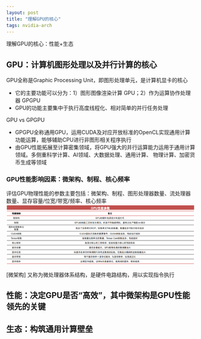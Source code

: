 ```yaml
---
layout: post
title: "理解GPU的核心"
tags: nvidia-arch
---
```


理解GPU的核心：性能+生态

## GPU：计算机图形处理以及并行计算的核心

GPU全称是Graphic Processing Unit，即图形处理单元，是计算机显卡的核心

- 它的主要功能可以分为：1）图形图像渲染计算 GPU；2）作为运算协作处理器 GPGPU
- GPU的功能主要集中于执行高度线程化、相对简单的并行任务处理

GPU vs GPGPU

- GPGPU全称通用GPU，运用CUDA及对应开放标准的OpenCL实现通用计算功能运算，能够辅助CPU进行非图形相关程序执行
- 由GPU性能拓展至计算密集领域，将GPU强大的并行运算能力运用于通用计算领域。多侧重科学计算、AI领域、大数据处理、通用计算、
物理计算、加密货币生成等领域

### GPU性能影响因素：微架构、制程、核心频率

评估GPU物理性能的参数主要包括：微架构、制程、图形处理器数量、流处理器数量、显存容量/位宽/带宽/频率、核心频率
![Image](/assets/snip-images/2023-05-08_191932.png)

[微架构]
又称为微处理器体系结构，是硬件电路结构，用以实现指令执行

## 性能：决定GPU是否“高效”，其中微架构是GPU性能领先的关键

## 生态：构筑通用计算壁垒
